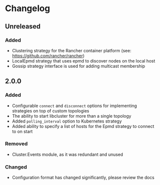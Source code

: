 # Changelog

## Unreleased

### Added

- Clustering strategy for the Rancher container platform (see: https://github.com/rancher/rancher)
- LocalEpmd strategy that uses epmd to discover nodes on the local host
- Gossip strategy interface is used for adding multicast membership

## 2.0.0

### Added

- Configurable `connect` and `disconnect` options for implementing strategies
  on top of custom topologies
- The ability to start libcluster for more than a single topology
- Added `polling_interval` option to Kubernetes strategy
- Added ability to specify a list of hosts for the Epmd strategy to connect to on start

### Removed

- Cluster.Events module, as it was redundant and unused

### Changed

- Configuration format has changed significantly, please review the docs
